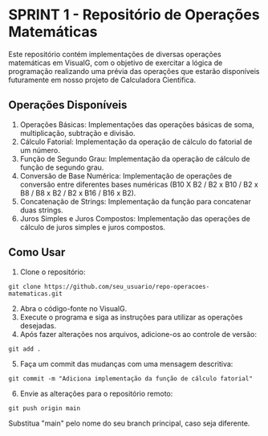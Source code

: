 <!DOCTYPE html>
<html lang="pt-br">
<head>
    <meta charset="UTF-8">
    <meta name="viewport" content="width=device-width, initial-scale=1.0">
</head>
<body>
    <h1>SPRINT 1 - Repositório de Operações Matemáticas</h1>
    <p>Este repositório contém implementações de diversas operações matemáticas em VisualG, com o objetivo de exercitar a lógica de programação realizando uma prévia das operações que estarão disponíveis futuramente em nosso projeto de Calculadora Cientifica.</p>
    <h2>Operações Disponíveis</h2>
    <ol>
        <li>Operações Básicas: Implementações das operações básicas de soma, multiplicação, subtração e divisão.</li>
        <li>Cálculo Fatorial: Implementação da operação de cálculo do fatorial de um número.</li>
        <li>Função de Segundo Grau: Implementação da operação de cálculo de função de segundo grau.</li>
        <li>Conversão de Base Numérica: Implementação de operações de conversão entre diferentes bases numéricas (B10 X B2 / B2 x B10 / B2 x B8 / B8 x B2 / B2 x B16 / B16 x B2).</li>
        <li>Concatenação de Strings: Implementação da função para concatenar duas strings.</li>
        <li>Juros Simples e Juros Compostos: Implementação das operações de cálculo de juros simples e juros compostos.</li>
    </ol>
   <h2>Como Usar</h2>
<ol>
    <li>Clone o repositório:</li>
</ol>
<pre><code>git clone https://github.com/seu_usuario/repo-operacoes-matematicas.git</code></pre>
<ol start="2">
    <li>Abra o código-fonte no VisualG.</li>
    <li>Execute o programa e siga as instruções para utilizar as operações desejadas.</li>
    <li>Após fazer alterações nos arquivos, adicione-os ao controle de versão:</li>
</ol>
<pre><code>git add .</code></pre>
<ol start="5">
    <li>Faça um commit das mudanças com uma mensagem descritiva:</li>
</ol>
<pre><code>git commit -m "Adiciona implementação da função de cálculo fatorial"</code></pre>
<ol start="6">
    <li>Envie as alterações para o repositório remoto:</li>
</ol>
<pre><code>git push origin main</code></pre>
<p>Substitua "main" pelo nome do seu branch principal, caso seja diferente.</p>


</body>
</html>

